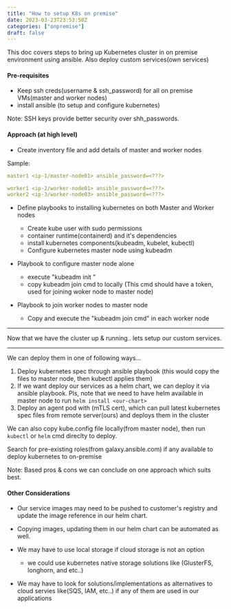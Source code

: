 ```yaml
---
title: "How to setup K8s on premise"
date: 2023-03-23T23:53:58Z
categories: ["onpremise"]
draft: false
---
```


This doc covers steps to bring up Kubernetes cluster in on premise environment using ansible.
Also deploy custom services(own services)


#### Pre-requisites
* Keep ssh creds(username & ssh_password) for all on premise VMs(master and worker nodes)
* install ansible (to setup and configure kubernetes)

Note: SSH keys provide better security over shh_passwords.



#### Approach (at high level)
* Create inventory file and add details of master and worker nodes

Sample:
``` yaml 
master1 <ip-1/master-node01> ansible_password=<???>

worker1 <ip-2/worker-node01> ansible_password=<???>
worker2 <ip-3/worker-node03> ansible_password=<???>
```


* Define playbooks to installing kubernetes on both Master and Worker nodes
    *  Create kube user with sudo permissions
    *  container runtime(containerd) and it's dependencies
    *  install kubernetes components(kubeadm, kubelet, kubectl)
    *  Configure kubernetes master node using kubeadm

 
* Playbook to configure master node alone
    * execute "kubeadm init <cidr block>"
    * copy kubeadm join cmd to locally (This cmd should have a token, used for joining woker node to master node)

* Playbook to join worker nodes to master node
    * Copy and execute the "kubeadm join cmd" in each worker node

---
Now that we have the cluster up & running.. lets setup our custom services.

---

We can deploy them in one of following ways...

1. Deploy kubernetes spec through ansible playbook (this would copy the files to master node, then kubectl applies them)
2. If we want deploy our services as a helm chart, we can deploy it via ansible playbook. Pls, note that we need to have helm available in master node to run `helm install <our-chart>`
3. Deploy an agent pod with (mTLS cert), which can pull latest kubernetes spec files from remote server(ours) and deploys them in the cluster

We can also copy kube.config file locally(from master node), then run `kubectl` or `helm` cmd direclty to deploy.

Search for pre-existing roles(from galaxy.ansible.com) if any available to deploy kubernetes to on-premise

Note: Based pros & cons we can conclude on one approach which suits best.

#### Other Considerations
* Our service images may need to be pushed to customer's registry and update the image reference in our helm chart.
* Copying images, updating them in our helm chart can be automated as well.

* We may have to use local storage if cloud storage is not an option
  * we could use kubernetes native storage solutions like (GlusterFS, longhorn, and etc..)
  
* We may have to look for solutions/implementations as alternatives to cloud servies like(SQS, IAM, etc..) if any of them are used in our applications